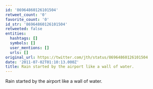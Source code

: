 ```yaml
---
id: '86964860126101504'
retweet_count: '0'
favorite_count: '0'
id_str: '86964860126101504'
retweeted: false
entities:
  hashtags: []
  symbols: []
  user_mentions: []
  urls: []
original_url: https://twitter.com/jth/status/86964860126101504
date: '2011-07-02T01:10:13.000Z'
title: Rain started by the airport like a wall of water.
---
```


Rain started by the airport like a wall of water.